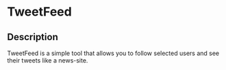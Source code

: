 # TweetFeed

## Description

TweetFeed is a simple tool that allows you to follow selected users and see their tweets like a news-site.
